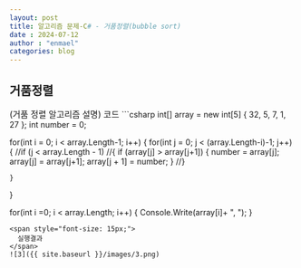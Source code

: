 ```yaml
---
layout: post
title: 알고리즘 문제-C# - 거품정렬(bubble sort) 
date : 2024-07-12
author : "enmael"
categories: blog
---
```

<h2> 거품정렬 </h2>

<span style="font-size: 15px;">
  (거품 정렬 알고리즘 설명)
</span>
<span style="font-size: 15px;">
  코드 
</span>
```csharp
int[] array = new int[5] { 32, 5, 7, 1, 27 };
int number = 0;

for(int i = 0; i < array.Length-1; i++) 
{
    for(int j = 0; j < (array.Length-i)-1; j++)
    {
        //if (j < array.Length - 1)
        //{
            if (array[j] > array[j+1])
            {
                number = array[j];
                array[j] = array[j+1];
                array[j + 1] = number;
            }
        //}
     
    }
}

for(int i =0; i < array.Length; i++)
{
    Console.Write(array[i]+ ", ");
}
```
<span style="font-size: 15px;">
  실행결과
</span>
![3]({{ site.baseurl }}/images/3.png)
